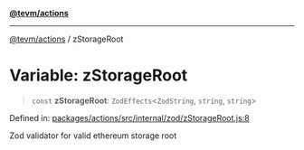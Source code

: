 [**@tevm/actions**](../README.md)

***

[@tevm/actions](../globals.md) / zStorageRoot

# Variable: zStorageRoot

> `const` **zStorageRoot**: `ZodEffects`\<`ZodString`, `string`, `string`\>

Defined in: [packages/actions/src/internal/zod/zStorageRoot.js:8](https://github.com/evmts/tevm-monorepo/blob/main/packages/actions/src/internal/zod/zStorageRoot.js#L8)

Zod validator for valid ethereum storage root
